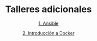 <div align=center>

# Talleres adicionales

[1. Ansible](./Ansible.md)

[2. Introducción a Docker](./IntroduccionDocker.md)

</div>
